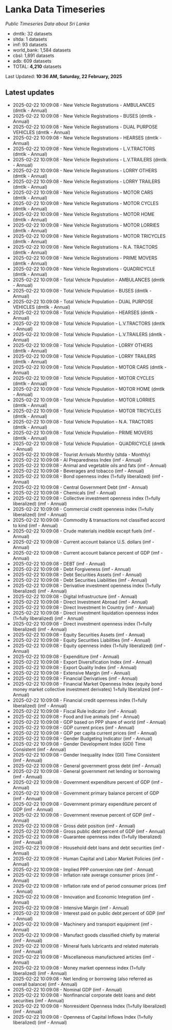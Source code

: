 # Lanka Data Timeseries
*Public Timeseries Data about Sri Lanka*

* dmtlk: 32 datasets
* sltda: 1 datasets
* imf: 93 datasets
* world_bank: 1,584 datasets
* cbsl: 1,891 datasets
* adb: 609 datasets
* TOTAL: **4,210** datasets

Last Updated: **10:36 AM, Saturday, 22 February, 2025**

## Latest updates

* 2025-02-22 10:09:08 - New Vehicle Registrations - AMBULANCES (dmtlk - Annual)
* 2025-02-22 10:09:08 - New Vehicle Registrations - BUSES (dmtlk - Annual)
* 2025-02-22 10:09:08 - New Vehicle Registrations - DUAL PURPOSE VEHICLES (dmtlk - Annual)
* 2025-02-22 10:09:08 - New Vehicle Registrations - HEARSES (dmtlk - Annual)
* 2025-02-22 10:09:08 - New Vehicle Registrations - L.V.TRACTORS (dmtlk - Annual)
* 2025-02-22 10:09:08 - New Vehicle Registrations - L.V.TRAILERS (dmtlk - Annual)
* 2025-02-22 10:09:08 - New Vehicle Registrations - LORRY OTHERS (dmtlk - Annual)
* 2025-02-22 10:09:08 - New Vehicle Registrations - LORRY TRAILERS (dmtlk - Annual)
* 2025-02-22 10:09:08 - New Vehicle Registrations - MOTOR CARS (dmtlk - Annual)
* 2025-02-22 10:09:08 - New Vehicle Registrations - MOTOR CYCLES (dmtlk - Annual)
* 2025-02-22 10:09:08 - New Vehicle Registrations - MOTOR HOME (dmtlk - Annual)
* 2025-02-22 10:09:08 - New Vehicle Registrations - MOTOR LORRIES (dmtlk - Annual)
* 2025-02-22 10:09:08 - New Vehicle Registrations - MOTOR TRICYCLES (dmtlk - Annual)
* 2025-02-22 10:09:08 - New Vehicle Registrations - N.A. TRACTORS (dmtlk - Annual)
* 2025-02-22 10:09:08 - New Vehicle Registrations - PRIME MOVERS (dmtlk - Annual)
* 2025-02-22 10:09:08 - New Vehicle Registrations - QUADRICYCLE (dmtlk - Annual)
* 2025-02-22 10:09:08 - Total Vehicle Population - AMBULANCES (dmtlk - Annual)
* 2025-02-22 10:09:08 - Total Vehicle Population - BUSES (dmtlk - Annual)
* 2025-02-22 10:09:08 - Total Vehicle Population - DUAL PURPOSE VEHICLES (dmtlk - Annual)
* 2025-02-22 10:09:08 - Total Vehicle Population - HEARSES (dmtlk - Annual)
* 2025-02-22 10:09:08 - Total Vehicle Population - L.V.TRACTORS (dmtlk - Annual)
* 2025-02-22 10:09:08 - Total Vehicle Population - L.V.TRAILERS (dmtlk - Annual)
* 2025-02-22 10:09:08 - Total Vehicle Population - LORRY OTHERS (dmtlk - Annual)
* 2025-02-22 10:09:08 - Total Vehicle Population - LORRY TRAILERS (dmtlk - Annual)
* 2025-02-22 10:09:08 - Total Vehicle Population - MOTOR CARS (dmtlk - Annual)
* 2025-02-22 10:09:08 - Total Vehicle Population - MOTOR CYCLES (dmtlk - Annual)
* 2025-02-22 10:09:08 - Total Vehicle Population - MOTOR HOME (dmtlk - Annual)
* 2025-02-22 10:09:08 - Total Vehicle Population - MOTOR LORRIES (dmtlk - Annual)
* 2025-02-22 10:09:08 - Total Vehicle Population - MOTOR TRICYCLES (dmtlk - Annual)
* 2025-02-22 10:09:08 - Total Vehicle Population - N.A. TRACTORS (dmtlk - Annual)
* 2025-02-22 10:09:08 - Total Vehicle Population - PRIME MOVERS (dmtlk - Annual)
* 2025-02-22 10:09:08 - Total Vehicle Population - QUADRICYCLE (dmtlk - Annual)
* 2025-02-22 10:09:08 - Tourist Arrivals Monthly (sltda - Monthly)
* 2025-02-22 10:09:08 - AI Preparedness Index (imf - Annual)
* 2025-02-22 10:09:08 - Animal and vegetable oils and fats (imf - Annual)
* 2025-02-22 10:09:08 - Beverages and tobacco (imf - Annual)
* 2025-02-22 10:09:08 - Bond openness index (1=fully liberalized) (imf - Annual)
* 2025-02-22 10:09:08 - Central Government Debt (imf - Annual)
* 2025-02-22 10:09:08 - Chemicals (imf - Annual)
* 2025-02-22 10:09:08 - Collective investment openness index (1=fully liberalized) (imf - Annual)
* 2025-02-22 10:09:08 - Commercial credit openness index (1=fully liberalized) (imf - Annual)
* 2025-02-22 10:09:08 - Commodity & transactions not classified accord to kind (imf - Annual)
* 2025-02-22 10:09:08 - Crude materials inedible except fuels (imf - Annual)
* 2025-02-22 10:09:08 - Current account balance U.S. dollars (imf - Annual)
* 2025-02-22 10:09:08 - Current account balance percent of GDP (imf - Annual)
* 2025-02-22 10:09:08 - DEBT (imf - Annual)
* 2025-02-22 10:09:08 - Debt Forgiveness (imf - Annual)
* 2025-02-22 10:09:08 - Debt Securities Assets (imf - Annual)
* 2025-02-22 10:09:08 - Debt Securities Liabilities (imf - Annual)
* 2025-02-22 10:09:08 - Derivative investment openness index (1=fully liberalized) (imf - Annual)
* 2025-02-22 10:09:08 - Digital Infrastructure (imf - Annual)
* 2025-02-22 10:09:08 - Direct Investment Abroad (imf - Annual)
* 2025-02-22 10:09:08 - Direct Investment In Country (imf - Annual)
* 2025-02-22 10:09:08 - Direct investment liquidation openness index (1=fully liberalized) (imf - Annual)
* 2025-02-22 10:09:08 - Direct investment openness index (1=fully liberalized) (imf - Annual)
* 2025-02-22 10:09:08 - Equity Securities Assets (imf - Annual)
* 2025-02-22 10:09:08 - Equity Securities Liabilities (imf - Annual)
* 2025-02-22 10:09:08 - Equity openness index (1=fully liberalized) (imf - Annual)
* 2025-02-22 10:09:08 - Expenditure (imf - Annual)
* 2025-02-22 10:09:08 - Export Diversification Index (imf - Annual)
* 2025-02-22 10:09:08 - Export Quality Index (imf - Annual)
* 2025-02-22 10:09:08 - Extensive Margin (imf - Annual)
* 2025-02-22 10:09:08 - Financial Derivatives (imf - Annual)
* 2025-02-22 10:09:08 - Financial Market Openness Index (equity bond money market collective investment derivates) 1=fully liberalized (imf - Annual)
* 2025-02-22 10:09:08 - Financial credit openness index (1=fully liberalized) (imf - Annual)
* 2025-02-22 10:09:08 - Fiscal Rule Indicator (imf - Annual)
* 2025-02-22 10:09:08 - Food and live animals (imf - Annual)
* 2025-02-22 10:09:08 - GDP based on PPP share of world (imf - Annual)
* 2025-02-22 10:09:08 - GDP current prices (imf - Annual)
* 2025-02-22 10:09:08 - GDP per capita current prices (imf - Annual)
* 2025-02-22 10:09:08 - Gender Budgeting Indicator (imf - Annual)
* 2025-02-22 10:09:08 - Gender Development Index (GDI) Time Consistent (imf - Annual)
* 2025-02-22 10:09:08 - Gender Inequality Index (GII) Time Consistent (imf - Annual)
* 2025-02-22 10:09:08 - General government gross debt (imf - Annual)
* 2025-02-22 10:09:08 - General government net lending or borrowing (imf - Annual)
* 2025-02-22 10:09:08 - Government expenditure percent of GDP (imf - Annual)
* 2025-02-22 10:09:08 - Government primary balance percent of GDP (imf - Annual)
* 2025-02-22 10:09:08 - Government primary expenditure percent of GDP (imf - Annual)
* 2025-02-22 10:09:08 - Government revenue percent of GDP (imf - Annual)
* 2025-02-22 10:09:08 - Gross debt position (imf - Annual)
* 2025-02-22 10:09:08 - Gross public debt percent of GDP (imf - Annual)
* 2025-02-22 10:09:08 - Guarantee openness index (1=fully liberalized) (imf - Annual)
* 2025-02-22 10:09:08 - Household debt loans and debt securities (imf - Annual)
* 2025-02-22 10:09:08 - Human Capital and Labor Market Policies (imf - Annual)
* 2025-02-22 10:09:08 - Implied PPP conversion rate (imf - Annual)
* 2025-02-22 10:09:08 - Inflation rate average consumer prices (imf - Annual)
* 2025-02-22 10:09:08 - Inflation rate end of period consumer prices (imf - Annual)
* 2025-02-22 10:09:08 - Innovation and Economic Integration (imf - Annual)
* 2025-02-22 10:09:08 - Intensive Margin (imf - Annual)
* 2025-02-22 10:09:08 - Interest paid on public debt percent of GDP (imf - Annual)
* 2025-02-22 10:09:08 - Machinery and transport equipment (imf - Annual)
* 2025-02-22 10:09:08 - Manufact goods classified chiefly by material (imf - Annual)
* 2025-02-22 10:09:08 - Mineral fuels lubricants and related materials (imf - Annual)
* 2025-02-22 10:09:08 - Miscellaneous manufactured articles (imf - Annual)
* 2025-02-22 10:09:08 - Money market openness index (1=fully liberalized) (imf - Annual)
* 2025-02-22 10:09:08 - Net lending or borrowing (also referred as overall balance) (imf - Annual)
* 2025-02-22 10:09:08 - Nominal GDP (imf - Annual)
* 2025-02-22 10:09:08 - Nonfinancial corporate debt loans and debt securities (imf - Annual)
* 2025-02-22 10:09:08 - Nonresident Openness Index (1=fully liberalized) (imf - Annual)
* 2025-02-22 10:09:08 - Openness of Capital Inflows Index (1=fully liberalized) (imf - Annual)